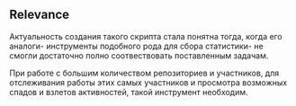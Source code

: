 ## Relevance

Актуальность создания такого скрипта стала понятна тогда,
когда его аналоги- инструменты подобного рода для сбора 
статистики- не смогли достаточно полно соотвествовать 
поставленным задачам.

При работе с большим количеством репозиториев и участников,
для отслеживания работы этих самых участников и просмотра 
возможных спадов и взлетов активностей, такой инструмент
необходим. 
